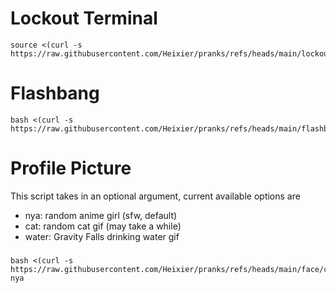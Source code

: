 # Lockout Terminal
    source <(curl -s https://raw.githubusercontent.com/Heixier/pranks/refs/heads/main/lockout/lockout.sh)

# Flashbang

    bash <(curl -s https://raw.githubusercontent.com/Heixier/pranks/refs/heads/main/flashbang/flashbang.sh)
    
# Profile Picture
This script takes in an optional argument, current available options are
* nya: random anime girl (sfw, default)
* cat: random cat gif (may take a while)
* water: Gravity Falls drinking water gif
###
    bash <(curl -s https://raw.githubusercontent.com/Heixier/pranks/refs/heads/main/face/change_pic.sh) nya
